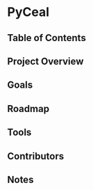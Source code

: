 # PyCeal


## Table of Contents


## Project Overview



## Goals


## Roadmap

## Tools


## Contributors

## Notes
